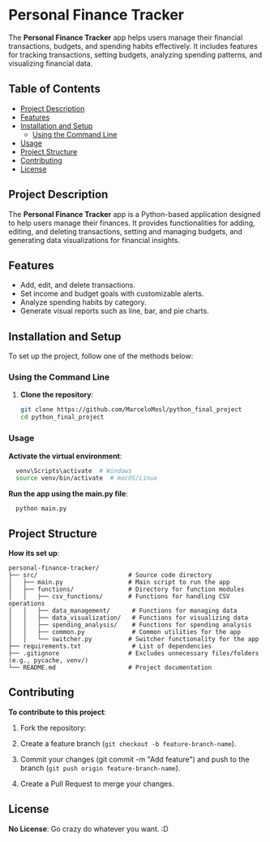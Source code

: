 # Personal Finance Tracker

The **Personal Finance Tracker** app helps users manage their financial transactions, budgets, and spending habits effectively. It includes features for tracking transactions, setting budgets, analyzing spending patterns, and visualizing financial data.

## Table of Contents
- [Project Description](#project-description)
- [Features](#features)
- [Installation and Setup](#installation-and-setup)
  - [Using the Command Line](#using-the-command-line)
- [Usage](#usage)
- [Project Structure](#project-structure)
- [Contributing](#contributing)
- [License](#license)

## Project Description
The **Personal Finance Tracker** app is a Python-based application designed to help users manage their finances. It provides functionalities for adding, editing, and deleting transactions, setting and managing budgets, and generating data visualizations for financial insights.

## Features
- Add, edit, and delete transactions.
- Set income and budget goals with customizable alerts.
- Analyze spending habits by category.
- Generate visual reports such as line, bar, and pie charts.

## Installation and Setup
To set up the project, follow one of the methods below:

### Using the Command Line
1. **Clone the repository**:
   ```bash
   git clone https://github.com/MarceloMosl/python_final_project
   cd python_final_project


### Usage
**Activate the virtual environment**:
  ```bash
    venv\Scripts\activate  # Windows
    source venv/bin/activate  # macOS/Linux
  ```

**Run the app using the main.py file**:
```
  python main.py
```

## Project Structure
**How its set up**:

    personal-finance-tracker/
    ├── src/                         # Source code directory
    │   ├── main.py                  # Main script to run the app
    │   ├── functions/               # Directory for function modules
    │   │   ├── csv_functions/       # Functions for handling CSV operations
    │   │   ├── data_management/      # Functions for managing data
    │   │   ├── data_visualization/   # Functions for visualizing data
    │   │   ├── spending_analysis/    # Functions for spending analysis
    │   │   ├── common.py             # Common utilities for the app
    │   │   └── switcher.py          # Switcher functionality for the app
    ├── requirements.txt              # List of dependencies
    ├── .gitignore                   # Excludes unnecessary files/folders (e.g., pycache, venv/)
    └── README.md                    # Project documentation




## Contributing
**To contribute to this project**:
  1. Fork the repository:

  2. Create a feature branch (`git checkout -b feature-branch-name`).
  3. Commit your changes (git commit -m "Add feature") and push to the branch (`git push origin feature-branch-name`).
  4. Create a Pull Request to merge your changes.



## License

**No License**:
  Go crazy do whatever you want. :D